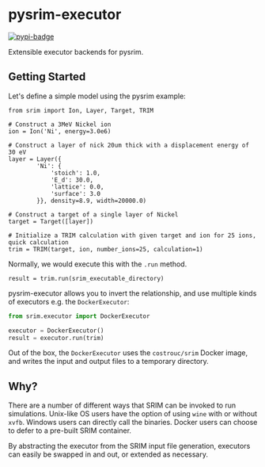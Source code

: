 # pysrim-executor
[![pypi-badge][]][pypi] 

[pypi-badge]: https://img.shields.io/pypi/v/pysrim-executor
[pypi]: https://pypi.org/project/pysrim-executor

Extensible executor backends for pysrim.

## Getting Started
Let's define a simple model using the pysrim example:
```python3
from srim import Ion, Layer, Target, TRIM

# Construct a 3MeV Nickel ion
ion = Ion('Ni', energy=3.0e6)

# Construct a layer of nick 20um thick with a displacement energy of 30 eV
layer = Layer({
        'Ni': {
            'stoich': 1.0,
            'E_d': 30.0,
            'lattice': 0.0,
            'surface': 3.0
        }}, density=8.9, width=20000.0)

# Construct a target of a single layer of Nickel
target = Target([layer])

# Initialize a TRIM calculation with given target and ion for 25 ions, quick calculation
trim = TRIM(target, ion, number_ions=25, calculation=1)

```
Normally, we would execute this with the `.run` method.
```python3
result = trim.run(srim_executable_directory)
```
pysrim-executor allows you to invert the relationship, and use multiple kinds of executors e.g. the `DockerExecutor`:
```python
from srim.executor import DockerExecutor

executor = DockerExecutor()
result = executor.run(trim)
```

Out of the box, the `DockerExecutor` uses the `costrouc/srim` Docker image, and writes the input and output files to a temporary directory. 

## Why?
There are a number of different ways that SRIM can be invoked to run simulations. Unix-like OS users have the option of using `wine` with or without `xvfb`.
Windows users can directly call the binaries. Docker users can choose to defer to a pre-built SRIM container.

By abstracting the executor from the SRIM input file generation, executors can easily be swapped in and out, or extended as necessary.
